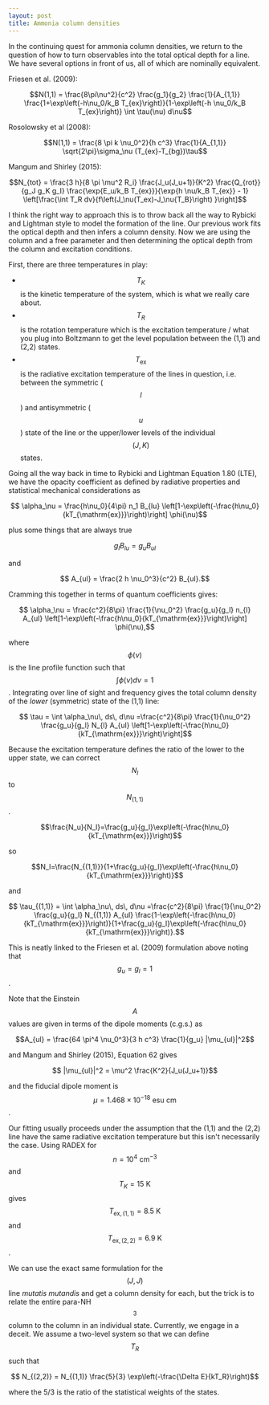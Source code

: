 ```yaml
---
layout: post
title: Ammonia column densities
---
```


In the continuing quest for ammonia column densities, we return to the question of how to turn observables into the total optical depth for a line.  We have several options in front of us, all of which are nominally equivalent.

Friesen et al. (2009):

$$N(1,1) = \frac{8\pi\nu^2}{c^2} \frac{g_1}{g_2} \frac{1}{A_{1,1}} \frac{1+\exp\left(-h\nu_0/k_B T_{ex}\right)}{1-\exp\left(-h \nu_0/k_B T_{ex}\right)} \int \tau(\nu) d\nu$$

Rosolowsky et al (2008):

$$N(1,1) = \frac{8 \pi k \nu_0^2}{h c^3} \frac{1}{A_{1,1}} \sqrt{2\pi}\sigma_\nu (T_{ex}-T_{bg})\tau$$

Mangum and Shirley (2015):

$$N_{tot} = \frac{3 h}{8 \pi \mu^2 R_i} \frac{J_u(J_u+1)}{K^2}
\frac{Q_{rot}}{g_J g_K g_I} \frac{\exp{E_u/k_B T_{ex}}}{\exp{h \nu/k_B T_{ex}} - 1} \left[\frac{\int T_R dv}{f\left(J_\nu(T_ex)-J_\nu{T_B}\right) }\right]$$

I think the right way to approach this is to throw back all the way to Rybicki and Lightman style to model the formation of the line.  Our previous work fits the optical depth and then infers a column density.  Now we are using the column and a free parameter and then determining the optical depth from the column and excitation conditions.  

First, there are three temperatures in play:

*  $$T_K$$ is the kinetic temperature of the system, which is what we really care about.
*  $$T_R$$ is the rotation temperature which is the excitation temperature / what you plug into Boltzmann to get the level population between the (1,1) and (2,2) states.
*  $$T_{\mathrm{ex}}$$ is the radiative excitation temperature of the lines in question, i.e. between the symmetric ($$l$$) and antisymmetric ($$u$$) state of the line or the upper/lower levels of the individual $$(J,K)$$ states.  

Going all the way back in time to Rybicki and Lightman Equation 1.80 (LTE), we have the opacity coefficient as defined by radiative properties and statistical mechanical considerations as

$$ \alpha_\nu = \frac{h\nu_0}{4\pi} n_1 B_{lu} \left[1-\exp\left(-\frac{h\nu_0}{kT_{\mathrm{ex}}}\right)\right] \phi(\nu)$$

plus some things that are always true

$$ g_l B_{lu} = g_u B_{ul}$$

and 

$$ A_{ul} = \frac{2 h \nu_0^3}{c^2} B_{ul}.$$

Cramming this together in terms of quantum coefficients gives:

$$ \alpha_\nu = \frac{c^2}{8\pi} \frac{1}{\nu_0^2} \frac{g_u}{g_l} n_{l} A_{ul} \left[1-\exp\left(-\frac{h\nu_0}{kT_{\mathrm{ex}}}\right)\right] \phi(\nu),$$

where $$\phi(\nu)$$ is the line profile function such that $$\int \phi(\nu)d\nu=1$$.  Integrating over line of sight and frequency gives the total column density of the _lower_ (symmetric) state of the (1,1) line:

$$ \tau = \int \alpha_\nu\, ds\, d\nu  =\frac{c^2}{8\pi} \frac{1}{\nu_0^2} \frac{g_u}{g_l} N_{l} A_{ul} \left[1-\exp\left(-\frac{h\nu_0}{kT_{\mathrm{ex}}}\right)\right]$$

Because the excitation temperature defines the ratio of the lower to the upper state, we can correct $$N_l$$ to $$N_{(1,1)}$$.

$$\frac{N_u}{N_l}=\frac{g_u}{g_l}\exp\left(-\frac{h\nu_0}{kT_{\mathrm{ex}}}\right)$$

so 

$$N_l=\frac{N_{(1,1)}}{1+\frac{g_u}{g_l}\exp\left(-\frac{h\nu_0}{kT_{\mathrm{ex}}}\right)}$$

and 

$$ \tau_{(1,1)} = \int \alpha_\nu\, ds\, d\nu  =\frac{c^2}{8\pi} \frac{1}{\nu_0^2} \frac{g_u}{g_l} N_{(1,1)} A_{ul} \frac{1-\exp\left(-\frac{h\nu_0}{kT_{\mathrm{ex}}}\right)}{1+\frac{g_u}{g_l}\exp\left(-\frac{h\nu_0}{kT_{\mathrm{ex}}}\right)}.$$

This is neatly linked to the Friesen et al. (2009) formulation above noting that $$g_u = g_l = 1$$.

Note that the Einstein $$A$$ values are given in terms of the dipole moments (c.g.s.) as 

$$A_{ul} = \frac{64 \pi^4 \nu_0^3}{3 h c^3} \frac{1}{g_u} |\mu_{ul}|^2$$

and Mangum and Shirley (2015), Equation 62 gives 

$$ |\mu_{ul}|^2 = \mu^2 \frac{K^2}{J_u(J_u+1)}$$

and the fiducial dipole moment is $$\mu = 1.468\times 10^{-18}\mathrm{~esu~cm}$$.

Our fitting usually proceeds under the assumption that the (1,1) and the (2,2) line have the same radiative excitation temperature but this isn't necessarily the case.  Using RADEX for $$n=10^4~\mathrm{cm}^{-3}$$ and $$T_{K} = 15~\mathrm{K}$$ gives $$T_{\mathrm{ex},(1,1)} = 8.5~\mathrm{K}$$ and $$T_{\mathrm{ex},(2,2)} = 6.9~\mathrm{K}$$.

We can use the exact same formulation for the $$(J,J)$$ line _mutatis mutandis_ and get a column density for each, but the trick is to relate the entire para-NH$$_3$$ column to the column in an individual state.  Currently, we engage in a deceit.  We assume a two-level system so that we can define $$T_R$$ such that

$$ N_{(2,2)} = N_{(1,1)} \frac{5}{3} \exp\left(-\frac{\Delta E}{kT_R}\right)$$

where the 5/3 is the ratio of the statistical weights of the states.  
